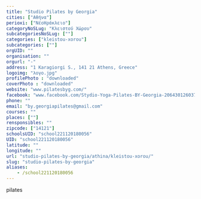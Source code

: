 ```yaml
---
title: "Studio Pilates by Georgia"
cities: ["Αθήνα"]
perioxi: ["ΝέοΗράκλειο"]
categoryNoSLug: "Κλειστού Χώρου"
subcategoriesNoSLug: [""]
categories: ["kleistou-xorou"]
subcategories: [""]
orgUID: ""
organisation: ""
orgurl: "-"
address: "1 Karagiorgi S., 141 21 Athens, Greece"
logoimg: "λογο.jpg"
profilePhoto : "downloaded"
coverPhoto : "downloaded"
website: "www.pilatesbyg.com/"
facebook: "www.facebook.com/Stydio-Yoga-Pilates-BY-Georgia-206430126037115/"
phone: ""
email: "by.georgiapilates@gmail.com"
courses: ""
places: [""]
rensponsibles: ""
zipcode: ["14121"]
schoolsUID: "school221120180056"
UID: "school221120180056"
latitude: ""
longitude: ""
url: "studio-pilates-by-georgia/athina/kleistou-xorou/"
slug: "studio-pilates-by-georgia"
aliases:
    - /school221120180056
---
```



pilates


